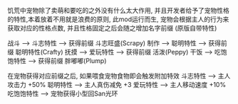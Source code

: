 饥荒中宠物除了卖萌和要吃的之外没有什么太大作用, 并且开发者给予了宠物性格的特性,本着放着不用就是浪费的原则, 此mod运行而生,
宠物会根据主人的行为来获取对应的性格点数, 并且性格固定之后会随之增加名字前缀 (原版自带特性)

战斗  -->  斗志特性    -->  获得前缀  斗志旺盛(Scrapy)
制作  -->  聪明特性    -->  获得前缀  聪明特性(Crafty)
抚摸  -->  爱玩特性    -->  获得前缀  活泼(Peppy)
干饭  -->  吃饱饱特性  -->  获得前缀  胖嘟嘟(Plump)

在宠物获得对应前缀之后, 如果喂食宠物食物即会触发附加特效
斗志特性    -->  主人攻击力  +50%
聪明特性    -->  主人真伤减免  +3
爱玩特性    -->  主人移动速度  +10%
吃饱饱特性  -->  宠物获得小型回San光环
